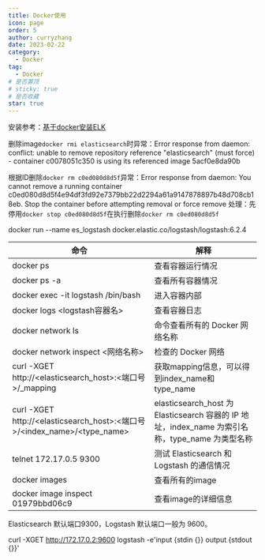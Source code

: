 ```yaml
---
title: Docker使用
icon: page
order: 5
author: curryzhang
date: 2023-02-22
category:
  - Docker
tag:
  - Docker
# 是否置顶
# sticky: true
# 是否收藏
star: true
---
```


安装参考：[基于docker安装ELK](https://www.jianshu.com/p/a0bd70301eec)

删除image`docker rmi elasticsearch`时异常：Error response from daemon: conflict: unable to remove repository reference "elasticsearch" (must force) - container c0078051c350 is using its referenced image 5acf0e8da90b

根据ID删除`docker rm c0ed080d8d5f`异常：Error response from daemon: You cannot remove a running container c0ed080d8d5f4e94df3fd92e7379bb22d2294a61a9147878897b48d708cb18eb. Stop the container before attempting removal or force remove
处理：先停用`docker stop c0ed080d8d5f`在执行删除`docker rm c0ed080d8d5f` 

docker run --name es_logstash docker.elastic.co/logstash/logstash:6.2.4

命令|解释
--|--
docker ps |查看容器运行情况
docker ps -a|查看所有容器情况
docker exec -it logstash /bin/bash|进入容器内部
docker logs <logstash容器名> | 查看容器日志
docker network ls|命令查看所有的 Docker 网络名称
docker network inspect <网络名称> |检查的 Docker 网络
curl -XGET http://<elasticsearch_host>:<端口号>/_mapping | 获取mapping信息，可以得到index_name和type_name
curl -XGET http://<elasticsearch_host>:<端口号>/<index_name>/<type_name>|elasticsearch_host 为 Elasticsearch 容器的 IP 地址，index_name 为索引名称，type_name 为类型名称
telnet 172.17.0.5 9300|测试 Elasticsearch 和 Logstash 的通信情况
docker images|查看所有的image
docker image inspect 01979bbd06c9|查看image的详细信息

 Elasticsearch 默认端口9300，Logstash 默认端口一般为 9600。 

curl -XGET http://172.17.0.2:9600
logstash -e'input {stdin {}} output {stdout {}}'



